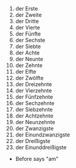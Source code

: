 1. der Erste  
2. der Zweite  
3. der Dritte  
4. der Vierte  
5. der Fünfte  
6. der Sechste  
7. der Siebte  
8. der Achte  
9. der Neunte  
10. der Zehnte  
11. der Elfte  
12. der Zwölfte  
13. der Dreizehnte  
14. der Vierzehnte  
15. der Fünfzehnte  
16. der Sechzehnte  
17. der Siebzehnte  
18. der Achtzehnte  
19. der Neunzehnte
20. der Zwanzigste  
21. der Einundzwanzigste
30. der Dreißigste  
31. der Einunddreißigste

+ Before says "am"